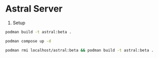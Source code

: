 # Astral Server

1. Setup

```bash
podman build -t astral:beta .
```

```bash
podman compose up -d 
```

```bash
podman rmi localhost/astral:beta && podman build -t astral:beta .
```
